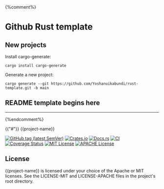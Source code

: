 {%comment%}
# Github Rust template

## New projects

Install cargo-generate:

```shell
cargo install cargo-generate
```

Generate a new project:

```shell
cargo generate --git https://github.com/Yoshanuikabundi/rust-template.git -b main
```

## README template begins here
-----
{%endcomment%}

{{"#"}} {{project-name}}

[![GitHub tag (latest SemVer)](https://img.shields.io/github/v/tag/{{username}}/{{project-name}}?label=tag&logo=github&sort=semver)](https://github.com/{{username}}/{{project-name}})
[![Crates.io](https://img.shields.io/crates/v/{{project-name}}.svg)](https://crates.io/crates/{{project-name}})
[![Docs.rs](https://docs.rs/{{project-name}}/badge.svg)](https://docs.rs/{{project-name}})
[![CI](https://github.com/{{username}}/{{project-name}}/workflows/Continuous%20Integration/badge.svg)](https://github.com/{{username}}/{{project-name}}/actions)
[![Coverage Status](https://coveralls.io/repos/github/{{username}}/{{project-name}}/badge.svg?branch=main)](https://coveralls.io/github/{{username}}/{{project-name}}?branch=main)
[![MIT License](https://img.shields.io/github/license/{{username}}/{{project-name}})](https://github.com/{{username}}/{{project-name}}/blob/main/LICENSE-MIT)
[![APACHE License](https://img.shields.io/github/license/{{username}}/{{project-name}})](https://github.com/{{username}}/{{project-name}}/blob/main/LICENSE-APACHE)

## License

{{project-name}} is licensed under your choice of the Apache or MIT licenses. See the LICENSE-MIT and LICENSE-APACHE files in the project's root directory.